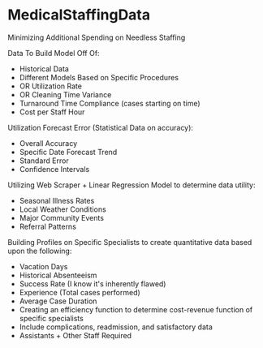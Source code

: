 # MedicalStaffingData
Minimizing Additional Spending on Needless Staffing

Data To Build Model Off Of:
- Historical Data
- Different Models Based on Specific Procedures
- OR Utilization Rate
- OR Cleaning Time Variance
- Turnaround Time Compliance (cases starting on time)
- Cost per Staff Hour

Utilization Forecast Error (Statistical Data on accuracy):
- Overall Accuracy
- Specific Date Forecast Trend
- Standard Error
- Confidence Intervals

Utilizing Web Scraper + Linear Regression Model to determine data utility:
- Seasonal Illness Rates
- Local Weather Conditions
- Major Community Events
- Referral Patterns

Building Profiles on Specific Specialists to create quantitative data based upon the following:
- Vacation Days
- Historical Absenteeism
- Success Rate (I know it's inherently flawed)
- Experience (Total cases performed)
- Average Case Duration
- Creating an efficiency function to determine cost-revenue function of specific specialists
- Include complications, readmission, and satisfactory data
- Assistants + Other Staff Required

